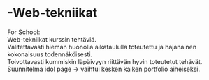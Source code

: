 # -Web-tekniikat
For School: <br>
Web-tekniikat kurssin tehtäviä. <br>
Valitettavasti hieman huonolla aikataululla toteutettu ja hajanainen kokonaisuus todennäköisesti. <br>
Toivottavasti kummiskin läpäivyyn riittävän hyvin toteutetut tehävät. <br>
Suunnitelma idol page -> vaihtui kesken kaiken portfolio aiheiseksi.
